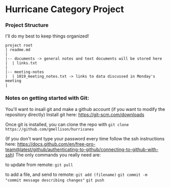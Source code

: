 # Hurricane Category Project

### Project Structure
I'll do my best to keep things organized!

```
project root
| readme.md
|
|-- documents -> general notes and text documents will be stored here
|  | links.txt
|
|-- meeting-notes
|  | 1019_meeting_notes.txt -> links to data discussed in Monday's meeting
|
```


### Notes on getting started with Git:
You'll want to insall git and make a github account (if you want to modify the repository directly)
Install git here: https://git-scm.com/downloads

Once git is installed, you can clone the repo with
`git clone https://github.com/gmellison/hurricanes`

(If you don't want type your password every time follow the ssh instructions here: 
https://docs.github.com/en/free-pro-team@latest/github/authenticating-to-github/connecting-to-github-with-ssh)
The only commands you really need are: 

to update from remote:
`git pull`

to add a file, and send to remote:
`git add (filename)`
`git commit -m "commit message describing changes"` 
`git push`


